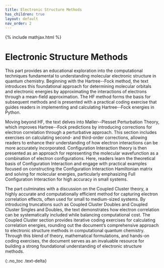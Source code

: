 ```yaml
---
title: Electronic Structure Methods
has_children: true
layout: default
nav_order: 2
---
```

{% include mathjax.html %}

# Electronic Structure Methods

This part provides an educational exploration into the computational techniques fundamental to understanding molecular electronic structure in quantum chemistry. Beginning with the Hartree--Fock method, the text introduces this foundational approach for determining molecular orbitals and electronic energies by approximating the interactions of electrons through a mean-field approximation. The HF method forms the basis for subsequent methods and is presented with a practical coding exercise that guides readers in implementing and calculating Hartree--Fock energies in Python.

Moving beyond HF, the text delves into Møller--Plesset Perturbation Theory, which improves Hartree--Fock predictions by introducing corrections for electron correlation through a perturbative approach. This section includes exercises on calculating second- and third-order corrections, allowing readers to enhance their understanding of how electron interactions can be more accurately incorporated. Configuration Interaction theory is then presented as an approach for representing the molecular wavefunction as a combination of electron configurations. Here, readers learn the theoretical basis of Configuration Interaction and engage with practical examples focused on constructing the Configuration Interaction Hamiltonian matrix and solving for molecular energies, particularly emphasizing Full Configuration Interaction for high accuracy in small systems.

The part culminates with a discussion on the Coupled Cluster theory, a highly accurate and computationally efficient method for capturing electron correlation effects, often used for small to medium-sized systems. By introducing truncations such as Coupled Cluster Doubles and Coupled Cluster Singles and Doubles, the text demonstrates how electron correlation can be systematically included while balancing computational cost. The Coupled Cluster section provides iterative coding exercises for calculating correlation energies, rounding out the document’s comprehensive approach to electronic structure methods in computational quantum chemistry. Through this blend of theory, mathematical formulations, and hands-on coding exercises, the document serves as an invaluable resource for building a strong foundational understanding of electronic structure methods.

{:.no_toc .text-delta}

